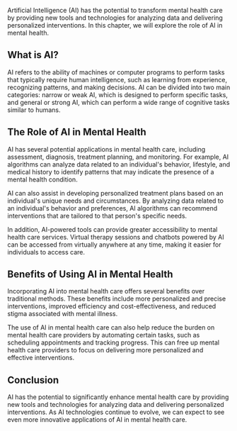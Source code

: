 
Artificial Intelligence (AI) has the potential to transform mental health care by providing new tools and technologies for analyzing data and delivering personalized interventions. In this chapter, we will explore the role of AI in mental health.

What is AI?
-----------

AI refers to the ability of machines or computer programs to perform tasks that typically require human intelligence, such as learning from experience, recognizing patterns, and making decisions. AI can be divided into two main categories: narrow or weak AI, which is designed to perform specific tasks, and general or strong AI, which can perform a wide range of cognitive tasks similar to humans.

The Role of AI in Mental Health
-------------------------------

AI has several potential applications in mental health care, including assessment, diagnosis, treatment planning, and monitoring. For example, AI algorithms can analyze data related to an individual's behavior, lifestyle, and medical history to identify patterns that may indicate the presence of a mental health condition.

AI can also assist in developing personalized treatment plans based on an individual's unique needs and circumstances. By analyzing data related to an individual's behavior and preferences, AI algorithms can recommend interventions that are tailored to that person's specific needs.

In addition, AI-powered tools can provide greater accessibility to mental health care services. Virtual therapy sessions and chatbots powered by AI can be accessed from virtually anywhere at any time, making it easier for individuals to access care.

Benefits of Using AI in Mental Health
-------------------------------------

Incorporating AI into mental health care offers several benefits over traditional methods. These benefits include more personalized and precise interventions, improved efficiency and cost-effectiveness, and reduced stigma associated with mental illness.

The use of AI in mental health care can also help reduce the burden on mental health care providers by automating certain tasks, such as scheduling appointments and tracking progress. This can free up mental health care providers to focus on delivering more personalized and effective interventions.

Conclusion
----------

AI has the potential to significantly enhance mental health care by providing new tools and technologies for analyzing data and delivering personalized interventions. As AI technologies continue to evolve, we can expect to see even more innovative applications of AI in mental health care.
